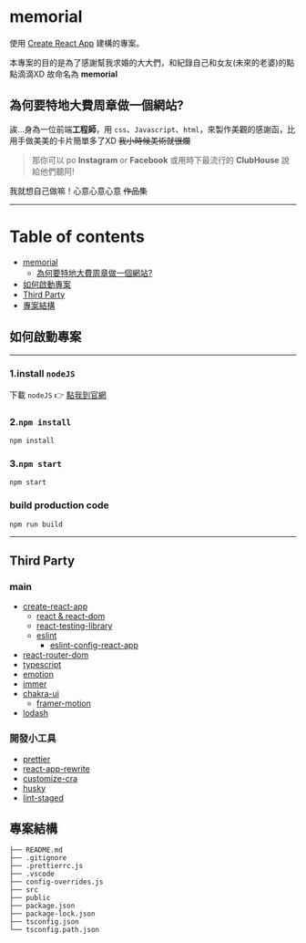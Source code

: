 # memorial
使用 [Create React App](https://github.com/facebook/create-react-app)
建構的專案。

本專案的目的是為了感謝幫我求婚的大大們，和紀錄自己和女友(未來的老婆)的點點滴滴XD
故命名為 **memorial**

## 為何要特地大費周章做一個網站?
誒...身為一位前端**工程師**，用 `css`、`Javascript`、`html`，來製作美觀的感謝函，比用手做美美的卡片簡單多了XD ~~我小時候美術就很爛~~

> 那你可以 po **Instagram** or **Facebook** 或用時下最流行的 **ClubHouse** 說給他們聽阿!

我就想自己做嘛！心意心意心意 ~~作品集~~

---

# Table of contents
<!--ts-->
* [memorial](#memorial)
  * [為何要特地大費周章做一個網站?](#為何要特地大費周章做一個網站?)
* [如何啟動專案](#如何啟動專案)
* [Third Party](#third-party)
* [專案結構](#專案結構)
<!--td-->

    

## 如何啟動專案

---

### 1️.install `nodeJS`
下載 `nodeJS` 👉 [點我到官網](https://nodejs.org/en/)

### 2️.`npm install`
```shell
npm install
```

### 3️.`npm start`
```shell
npm start
```

### build production code
```shell
npm run build
```
---
## Third Party
### main
* [create-react-app](https://facebook.github.io/create-react-app/docs/getting-started)
   * [react & react-dom](https://reactjs.org/)
   * [react-testing-library](https://testing-library.com/docs/react-testing-library/intro/)
   * [eslint](https://eslint.org/)
     * [eslint-config-react-app](https://www.npmjs.com/package/eslint-config-react-app)
* [react-router-dom](https://reactrouter.com/web/guides/quick-start) 
* [typescript](https://www.typescriptlang.org/)
* [emotion](https://emotion.sh/docs/introduction)
* [immer](https://immerjs.github.io/immer/docs/introduction)
* [chakra-ui](https://chakra-ui.com/docs/getting-started)
  * [framer-motion](https://www.framer.com/motion/)
* [lodash](https://lodash.com/)
### 開發小工具
* [prettier](https://prettier.io/)
* [react-app-rewrite](https://www.npmjs.com/package/react-app-rewired)
* [customize-cra](https://www.npmjs.com/package/customize-cra)
* [husky](https://typicode.github.io/husky/#/)
* [lint-staged](https://github.com/okonet/lint-staged)


## 專案結構
```
├── README.md
├── .gitignore
├── .prettierrc.js
├── .vscode
├── config-overrides.js
├── src
├── public
├── package.json
├── package-lock.json
├── tsconfig.json
└── tsconfig.path.json
```
